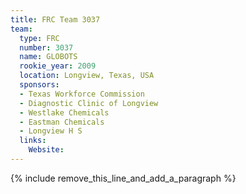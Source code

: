 ```yaml
---
title: FRC Team 3037
team:
  type: FRC
  number: 3037
  name: GLOBOTS
  rookie_year: 2009
  location: Longview, Texas, USA
  sponsors:
  - Texas Workforce Commission
  - Diagnostic Clinic of Longview
  - Westlake Chemicals
  - Eastman Chemicals
  - Longview H S
  links:
    Website:
---
```


{% include remove_this_line_and_add_a_paragraph %}